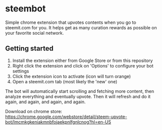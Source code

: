 # steembot
Simple chrome extension that upvotes contents when you go to steemit.com for you. It helps get as many curation rewards as possible on your favorite social network.

## Getting started

1. Install the extension either from Google Store or from this repository
2. Right click the extension and click on 'Options' to configure your bot settings
3. Click the extension icon to activate (icon will turn orange)
4. Open a steemit.com tab (most likely the 'new' one)

The bot will automatically start scrolling and fetching more content, then analyze everything and eventually upvote. Then it will refresh and do it again, and again, and again, and again.

Download on chrome store: https://chrome.google.com/webstore/detail/steem-upvote-bot/lmcmkgkeniakmnbfojaekpnlfgnlcnog?hl=en-US
